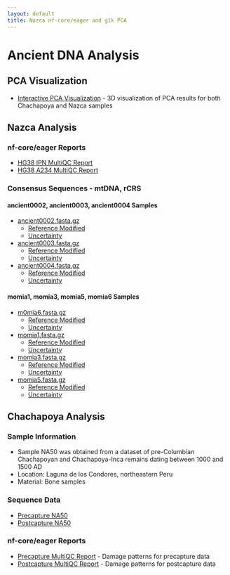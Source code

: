 ```yaml
---
layout: default
title: Nazca nf-core/eager and g1k PCA
---
```


# Ancient DNA Analysis

## PCA Visualization
- [Interactive PCA Visualization](pca_visualization.html) - 3D visualization of PCA results for both Chachapoya and Nazca samples

## Nazca Analysis

### nf-core/eager Reports
- [HG38 IPN MultiQC Report](eager_hg38_ipn_eager_multiqc/multiqc_report.html#damageprofiler)
- [HG38 A234 MultiQC Report](eager_hg38_a234_eager_multiqc/multiqc_report.html#damageprofiler)

### Consensus Sequences - mtDNA, rCRS

#### ancient0002, ancient0003, ancient0004 Samples
- [ancient0002.fasta.gz](eager_rcrs_a234_eager_multiqc/consensus_sequence/ancient0002.fasta.gz)
  - [Reference Modified](eager_rcrs_a234_eager_multiqc/consensus_sequence/ancient0002.fasta_refmod.fasta.gz)
  - [Uncertainty](eager_rcrs_a234_eager_multiqc/consensus_sequence/ancient0002.fasta_uncertainty.fasta.gz)
- [ancient0003.fasta.gz](eager_rcrs_a234_eager_multiqc/consensus_sequence/ancient0003.fasta.gz)
  - [Reference Modified](eager_rcrs_a234_eager_multiqc/consensus_sequence/ancient0003.fasta_refmod.fasta.gz)
  - [Uncertainty](eager_rcrs_a234_eager_multiqc/consensus_sequence/ancient0003.fasta_uncertainty.fasta.gz)
- [ancient0004.fasta.gz](eager_rcrs_a234_eager_multiqc/consensus_sequence/ancient0004.fasta.gz)
  - [Reference Modified](eager_rcrs_a234_eager_multiqc/consensus_sequence/ancient0004.fasta_refmod.fasta.gz)
  - [Uncertainty](eager_rcrs_a234_eager_multiqc/consensus_sequence/ancient0004.fasta_uncertainty.fasta.gz)

#### momia1, momia3, momia5, momia6 Samples
- [m0mia6.fasta.gz](eager_rcrs_ipn_eager_multiqc/consensus_sequence/m0mia6.fasta.gz)
  - [Reference Modified](eager_rcrs_ipn_eager_multiqc/consensus_sequence/m0mia6.fasta_refmod.fasta.gz)
  - [Uncertainty](eager_rcrs_ipn_eager_multiqc/consensus_sequence/m0mia6.fasta_uncertainty.fasta.gz)
- [momia1.fasta.gz](eager_rcrs_ipn_eager_multiqc/consensus_sequence/momia1.fasta.gz)
  - [Reference Modified](eager_rcrs_ipn_eager_multiqc/consensus_sequence/momia1.fasta_refmod.fasta.gz)
  - [Uncertainty](eager_rcrs_ipn_eager_multiqc/consensus_sequence/momia1.fasta_uncertainty.fasta.gz)
- [momia3.fasta.gz](eager_rcrs_ipn_eager_multiqc/consensus_sequence/momia3.fasta.gz)
  - [Reference Modified](eager_rcrs_ipn_eager_multiqc/consensus_sequence/momia3.fasta_refmod.fasta.gz)
  - [Uncertainty](eager_rcrs_ipn_eager_multiqc/consensus_sequence/momia3.fasta_uncertainty.fasta.gz)
- [momia5.fasta.gz](eager_rcrs_ipn_eager_multiqc/consensus_sequence/momia5.fasta.gz)
  - [Reference Modified](eager_rcrs_ipn_eager_multiqc/consensus_sequence/momia5.fasta_refmod.fasta.gz)
  - [Uncertainty](eager_rcrs_ipn_eager_multiqc/consensus_sequence/momia5.fasta_uncertainty.fasta.gz)

## Chachapoya Analysis

### Sample Information
- Sample NA50 was obtained from a dataset of pre-Columbian Chachapoyan and Chachapoya-Inca remains dating between 1000 and 1500 AD
- Location: Laguna de los Condores, northeastern Peru
- Material: Bone samples

### Sequence Data
- [Precapture NA50](https://trace.ncbi.nlm.nih.gov/Traces/?view=run_browser&acc=SRR1298755&display=metadata)
- [Postcapture NA50](https://trace.ncbi.nlm.nih.gov/Traces/?view=run_browser&acc=SRR1314601&display=metadata)

### nf-core/eager Reports
- [Precapture MultiQC Report](eager_chachapoya_precapture_eager_multiqc/multiqc_report.html#damageprofiler) - Damage patterns for precapture data
- [Postcapture MultiQC Report](eager_chachapoya_postcapture_eager_multiqc/multiqc_report.html#damageprofiler) - Damage patterns for postcapture data
